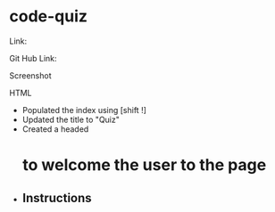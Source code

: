 # code-quiz

Link:

Git Hub Link:

Screenshot

HTML
- Populated the index using [shift !] 
- Updated the title to "Quiz"
- Created a headed <h1> to welcome the user to the page
- <h2> Instructions

